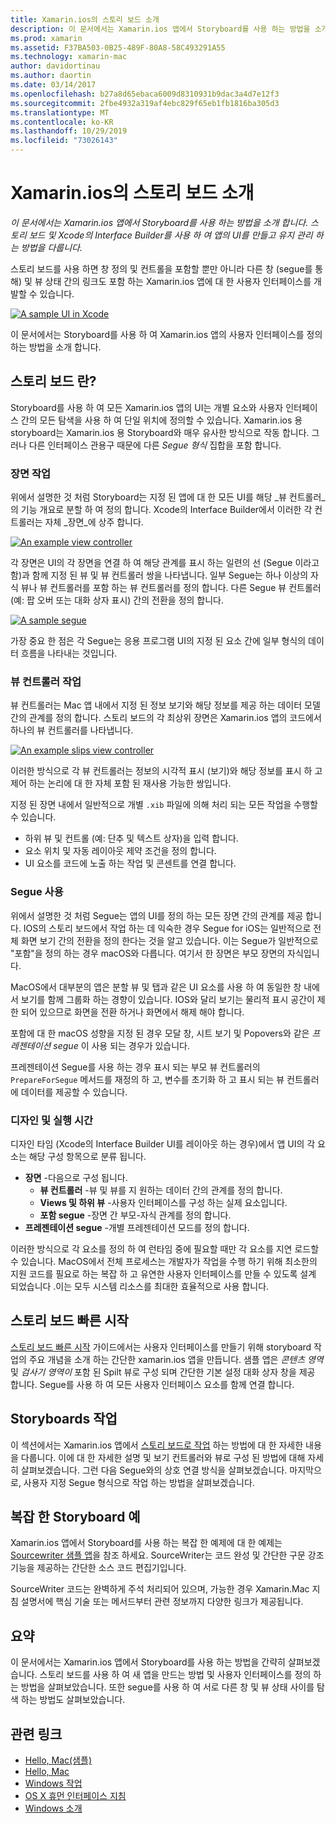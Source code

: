 ```yaml
---
title: Xamarin.ios의 스토리 보드 소개
description: 이 문서에서는 Xamarin.ios 앱에서 Storyboard를 사용 하는 방법을 소개 합니다. 스토리보드와 Xcode의 Interface Builder를 사용하여 앱의 UI를 만들고 유지 관리하는 내용을 다룹니다.
ms.prod: xamarin
ms.assetid: F37BA503-0B25-489F-80A8-58C493291A55
ms.technology: xamarin-mac
author: davidortinau
ms.author: daortin
ms.date: 03/14/2017
ms.openlocfilehash: b27a8d65ebaca6009d8310931b9dac3a4d7e12f3
ms.sourcegitcommit: 2fbe4932a319af4ebc829f65eb1fb1816ba305d3
ms.translationtype: MT
ms.contentlocale: ko-KR
ms.lasthandoff: 10/29/2019
ms.locfileid: "73026143"
---
```

# <a name="introduction-to-storyboards-in-xamarinmac"></a>Xamarin.ios의 스토리 보드 소개

_이 문서에서는 Xamarin.ios 앱에서 Storyboard를 사용 하는 방법을 소개 합니다. 스토리 보드 및 Xcode의 Interface Builder를 사용 하 여 앱의 UI를 만들고 유지 관리 하는 방법을 다룹니다._

스토리 보드를 사용 하면 창 정의 및 컨트롤을 포함할 뿐만 아니라 다른 창 (segue를 통해) 및 뷰 상태 간의 링크도 포함 하는 Xamarin.ios 앱에 대 한 사용자 인터페이스를 개발할 수 있습니다.

[![](images/intro01.png "A sample UI in Xcode")](images/intro01.png#lightbox)

이 문서에서는 Storyboard를 사용 하 여 Xamarin.ios 앱의 사용자 인터페이스를 정의 하는 방법을 소개 합니다.

<a name="What-are-Storyboards" />

## <a name="what-are-storyboards"></a>스토리 보드 란?

Storyboard를 사용 하 여 모든 Xamarin.ios 앱의 UI는 개별 요소와 사용자 인터페이스 간의 모든 탐색을 사용 하 여 단일 위치에 정의할 수 있습니다. Xamarin.ios 용 storyboard는 Xamarin.ios 용 Storyboard와 매우 유사한 방식으로 작동 합니다. 그러나 다른 인터페이스 관용구 때문에 다른 _Segue 형식_ 집합을 포함 합니다.

<a name="Working-with-Scenes" />

### <a name="working-with-scenes"></a>장면 작업

위에서 설명한 것 처럼 Storyboard는 지정 된 앱에 대 한 모든 UI를 해당 _뷰 컨트롤러_의 기능 개요로 분할 하 여 정의 합니다. Xcode의 Interface Builder에서 이러한 각 컨트롤러는 자체 _장면_에 상주 합니다.

[![](images/intro02.png "An example view controller")](images/intro02.png#lightbox)

각 장면은 UI의 각 장면을 연결 하 여 해당 관계를 표시 하는 일련의 선 (Segue 이라고 함)과 함께 지정 된 뷰 및 뷰 컨트롤러 쌍을 나타냅니다. 일부 Segue는 하나 이상의 자식 뷰나 뷰 컨트롤러를 포함 하는 뷰 컨트롤러를 정의 합니다. 다른 Segue 뷰 컨트롤러 (예: 팝 오버 또는 대화 상자 표시) 간의 전환을 정의 합니다. 

[![](images/intro03.png "A sample segue")](images/intro03.png#lightbox)

가장 중요 한 점은 각 Segue는 응용 프로그램 UI의 지정 된 요소 간에 일부 형식의 데이터 흐름을 나타내는 것입니다.

<a name="Working-with-View-Controllers" />

### <a name="working-with-view-controllers"></a>뷰 컨트롤러 작업

뷰 컨트롤러는 Mac 앱 내에서 지정 된 정보 보기와 해당 정보를 제공 하는 데이터 모델 간의 관계를 정의 합니다. 스토리 보드의 각 최상위 장면은 Xamarin.ios 앱의 코드에서 하나의 뷰 컨트롤러를 나타냅니다.

[![](images/intro04.png "An example slips view controller")](images/intro04.png#lightbox)

이러한 방식으로 각 뷰 컨트롤러는 정보의 시각적 표시 (보기)와 해당 정보를 표시 하 고 제어 하는 논리에 대 한 자체 포함 된 재사용 가능한 쌍입니다.

지정 된 장면 내에서 일반적으로 개별 `.xib` 파일에 의해 처리 되는 모든 작업을 수행할 수 있습니다. 

- 하위 뷰 및 컨트롤 (예: 단추 및 텍스트 상자)을 입력 합니다.
- 요소 위치 및 자동 레이아웃 제약 조건을 정의 합니다.
- UI 요소를 코드에 노출 하는 작업 및 콘센트를 연결 합니다.

<a name="Working-with-Segues" />

### <a name="working-with-segues"></a>Segue 사용

위에서 설명한 것 처럼 Segue는 앱의 UI를 정의 하는 모든 장면 간의 관계를 제공 합니다. IOS의 스토리 보드에서 작업 하는 데 익숙한 경우 Segue for iOS는 일반적으로 전체 화면 보기 간의 전환을 정의 한다는 것을 알고 있습니다. 이는 Segue가 일반적으로 "포함"을 정의 하는 경우 macOS와 다릅니다. 여기서 한 장면은 부모 장면의 자식입니다.

MacOS에서 대부분의 앱은 분할 뷰 및 탭과 같은 UI 요소를 사용 하 여 동일한 창 내에서 보기를 함께 그룹화 하는 경향이 있습니다. IOS와 달리 보기는 물리적 표시 공간이 제한 되어 있으므로 화면을 전환 하거나 화면에서 해제 해야 합니다.

포함에 대 한 macOS 성향을 지정 된 경우 모달 창, 시트 보기 및 Popovers와 같은 _프레젠테이션 segue_ 이 사용 되는 경우가 있습니다.

프레젠테이션 Segue를 사용 하는 경우 표시 되는 부모 뷰 컨트롤러의 `PrepareForSegue` 메서드를 재정의 하 고, 변수를 초기화 하 고 표시 되는 뷰 컨트롤러에 데이터를 제공할 수 있습니다.

<a name="Design-and-Run-Times" />

### <a name="design-and-run-times"></a>디자인 및 실행 시간

디자인 타임 (Xcode의 Interface Builder UI를 레이아웃 하는 경우)에서 앱 UI의 각 요소는 해당 구성 항목으로 분류 됩니다.

- **장면** -다음으로 구성 됩니다.
  - **뷰 컨트롤러** -뷰 및 뷰를 지 원하는 데이터 간의 관계를 정의 합니다.
  - **Views 및 하위 뷰** -사용자 인터페이스를 구성 하는 실제 요소입니다.
  - **포함 segue** -장면 간 부모-자식 관계를 정의 합니다.
- **프레젠테이션 segue** -개별 프레젠테이션 모드를 정의 합니다. 

이러한 방식으로 각 요소를 정의 하 여 런타임 중에 필요할 때만 각 요소를 지연 로드할 수 있습니다. MacOS에서 전체 프로세스는 개발자가 작업을 수행 하기 위해 최소한의 지원 코드를 필요로 하는 복잡 하 고 유연한 사용자 인터페이스를 만들 수 있도록 설계 되었습니다 .이는 모두 시스템 리소스를 최대한 효율적으로 사용 합니다.

<a name="Storyboard-Quick-Start" />

## <a name="storyboard-quick-start"></a>스토리 보드 빠른 시작

[스토리 보드 빠른 시작](~/mac/platform/storyboards/quickstart.md) 가이드에서는 사용자 인터페이스를 만들기 위해 storyboard 작업의 주요 개념을 소개 하는 간단한 xamarin.ios 앱을 만듭니다. 샘플 앱은 _콘텐츠 영역_ 및 _검사기 영역이_ 포함 된 Spilt 뷰로 구성 되며 간단한 기본 설정 대화 상자 창을 제공 합니다. Segue를 사용 하 여 모든 사용자 인터페이스 요소를 함께 연결 합니다.

<a name="Working-with-Storyboards" />

## <a name="working-with-storyboards"></a>Storyboards 작업

이 섹션에서는 Xamarin.ios 앱에서 [스토리 보드로 작업](~/mac/platform/storyboards/indepth.md) 하는 방법에 대 한 자세한 내용을 다룹니다. 이에 대 한 자세한 설명 및 보기 컨트롤러와 뷰로 구성 된 방법에 대해 자세히 살펴보겠습니다. 그런 다음 Segue와의 상호 연결 방식을 살펴보겠습니다. 마지막으로, 사용자 지정 Segue 형식으로 작업 하는 방법을 살펴보겠습니다. 

<a name="Complex-Storyboard-Example" />

## <a name="complex-storyboard-example"></a>복잡 한 Storyboard 예

Xamarin.ios 앱에서 Storyboard를 사용 하는 복잡 한 예제에 대 한 예제는 [Sourcewriter 샘플 앱](https://docs.microsoft.com/samples/xamarin/mac-samples/sourcewriter)을 참조 하세요. SourceWriter는 코드 완성 및 간단한 구문 강조 기능을 제공하는 간단한 소스 코드 편집기입니다.

SourceWriter 코드는 완벽하게 주석 처리되어 있으며, 가능한 경우 Xamarin.Mac 지침 설명서에 핵심 기술 또는 메서드부터 관련 정보까지 다양한 링크가 제공됩니다.

<a name="Summary" />

## <a name="summary"></a>요약

이 문서에서는 Xamarin.ios 앱에서 Storyboard를 사용 하는 방법을 간략히 살펴보겠습니다. 스토리 보드를 사용 하 여 새 앱을 만드는 방법 및 사용자 인터페이스를 정의 하는 방법을 살펴보았습니다. 또한 segue를 사용 하 여 서로 다른 창 및 뷰 상태 사이를 탐색 하는 방법도 살펴보았습니다.

## <a name="related-links"></a>관련 링크

- [Hello, Mac(샘플)](https://docs.microsoft.com/samples/xamarin/mac-samples/hello-mac)
- [Hello, Mac](~/mac/get-started/hello-mac.md)
- [Windows 작업](~/mac/user-interface/window.md)
- [OS X 휴먼 인터페이스 지침](https://developer.apple.com/library/mac/documentation/UserExperience/Conceptual/OSXHIGuidelines/)
- [Windows 소개](https://developer.apple.com/library/mac/documentation/Cocoa/Conceptual/WinPanel/Introduction.html#//apple_ref/doc/uid/10000031-SW1)
